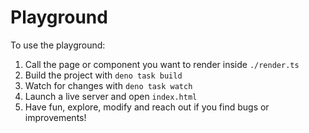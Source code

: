 # Playground

To use the playground:

1. Call the page or component you want to render inside `./render.ts`
2. Build the project with `deno task build`
3. Watch for changes with `deno task watch`
4. Launch a live server and open `index.html`
5. Have fun, explore, modify and reach out if you find bugs or improvements!
